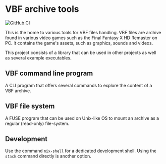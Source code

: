 # VBF archive tools

[![GitHub CI](https://github.com/michivi/vbf-fs/workflows/CI/badge.svg)](https://github.com/michivi/vbf-fs/actions)

This is the home to various tools for VBF files handling. VBF files are archive found in various video games such as the Final Fantasy X HD Remaster on PC. It contains the game's assets, such as graphics, sounds and videos.

This project consists of a library that can be used in other projects as well as several example executables.

## VBF command line program

A CLI program that offers several commands to explore the content of a VBF archive.

## VBF file system

A FUSE program that can be used on Unix-like OS to mount an archive as a regular (read-only) file-system.

## Development

Use the command `nix-shell` for a dedicated development shell. Using the `stack` command directly is another option.
